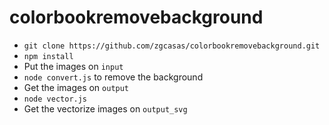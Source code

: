 # colorbookremovebackground

- `git clone https://github.com/zgcasas/colorbookremovebackground.git`
- `npm install`
- Put the images on `input`
- `node convert.js` to remove the background
- Get the images on `output`
- `node vector.js`
- Get the vectorize images on `output_svg`
